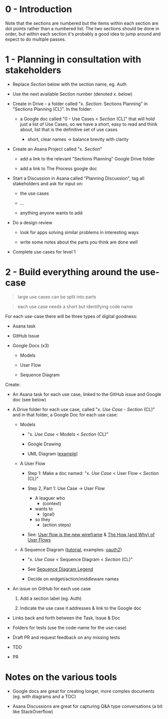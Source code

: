 # 0 - Introduction

Note that the sections are numbered but the items within each section are dot points rather than a numbered list. The two sections should be done in order, but within each section it's probably a good idea to jump around and expect to do multiple passes.

# 1 - Planning in consultation with stakeholders

- Replace _Section_ below with the section name, eg. Auth

- Use the next available Section number (denoted x. below)

- Create in Drive - a folder called "x. _Section_: Sections Planning" in "Sections Planning (CL)". In the folder:

  - a Google doc called "0 - Use Cases < _Section_ (CL)" that will hold just a list of Use Cases, so we have a short, easy to read and think about, list that is the definitive set of use cases

    - short, clear names → balance brevity with clarity

- Create an Asana Project called "x. _Section_"

  - add a link to the relevant "Sections Planning" Google Drive folder

  - add a link to The Process google doc

- Start a Discussion in Asana called "Planning Discussion", tag all stakeholders and ask for input on:

  - the use cases

  - ...

  - anything anyone wants to add

- Do a design review

  - look for apps solving similar problems in interesting ways

  - write some notes about the parts you think are done well

- Complete use cases for level 1

# 2 - Build everything around the use-case

> large use cases can be split into parts

> each use case needs a short but identifying code name

For each use-case there will be three types of digital goodness:

- Asana task

- GitHub Issue

- Google Docs (x3)

  - Models

  - User Flow

  - Sequence Diagram

Create:

- An Asana task for each use case, linked to the GitHub issue and Google doc (see below)

- A Drive folder for each use case, called "x. _Use Case_ - _Section_ (CL)" and in that folder, a Google Doc for each use case:

  - Models

    - "x. _Use Case_ < Models < _Section_ (CL)"

    - Google Drawing

    - UML Diagram ([example](https://docs.google.com/drawings/d/1-X-aZdVrsuFItxlwkJqusOINdk0kYb9dl3fgLTQVz94/template/preview?usp=drive_web))

  - A User Flow

    - Step 1: Make a doc named: "x. _Use Case_ < User Flow < _Section_ (CL)"

    - Step 2, Part 1: Use Case → User Flow

      - A leaguer who
        - (context)
      - wants to
        - (goal)
      - so they
        - (action steps)

    - See: [User flow is the new wireframe](https://uxdesign.cc/when-to-use-user-flows-guide-8b26ca9aa36a) & [The How (and Why) of User Flows](https://uxdesign.cc/the-how-and-why-of-user-flows-85df776a1e2)

  - A Sequence Diagram ([tutorial](https://creately.com/blog/diagrams/sequence-diagram-tutorial/), examples: [oauth2](https://developers.google.com/identity/protocols/oauth2?csw=1))

    - "x. _Use Case_ < Sequence Diagram < _Section_ (CL)"

    - See [Sequence Diagram Legend](https://docs.google.com/drawings/d/1KHo0M8I2elC-vrY2kQYZ38CgU4O2P9hkD4BFeoDcxSY/edit)

    - Decide on widget/action/middleware names

- An issue on GitHub for each use case

  1.  Add a section label (eg. Auth)

  2.  Indicate the use case it addresses & link to the Google doc

- Links back and forth between the Task, Issue & Doc

- Folders for tests (use the code-name for the use-case)

- Draft PR and request feedback on any missing tests

- TDD

- PR

# Notes on the various tools

- Google docs are great for creating longer, more complex documents (eg. with diagrams and a TOC)

- Asana Discussions are great for capturing Q&A type conversations (a bit like StackOverflow)
